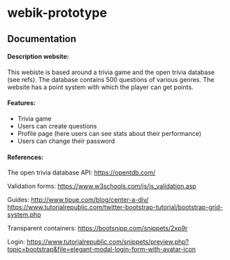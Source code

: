# webik-prototype
## Documentation
#### Description website:
This webiste is based around a trivia game and the open trivia database (see refs). The database contains 500 questions 
of various genres. The website has a point system with which the player can get points. 

#### Features:
- Trivia game
- Users can create questions
- Profile page (here users can see stats about their performance)
- Users can change their password

#### References:
The open trivia database API:
https://opentdb.com/

Validation forms:
https://www.w3schools.com/js/js_validation.asp

Guides:
http://www.tipue.com/blog/center-a-div/
https://www.tutorialrepublic.com/twitter-bootstrap-tutorial/bootstrap-grid-system.php

Transparent containers:
https://bootsnipp.com/snippets/2xp9r

Login:
https://www.tutorialrepublic.com/snippets/preview.php?topic=bootstrap&file=elegant-modal-login-form-with-avatar-icon



